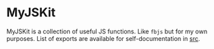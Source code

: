 # MyJSKit

MyJSKit is a collection of useful JS functions. Like `fbjs` but for my own purposes.
List of exports are available for self-documentation in [src](./src).
